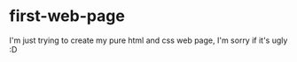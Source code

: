 # first-web-page
I'm just trying to create my pure html and css web page, I'm sorry if it's ugly :D
